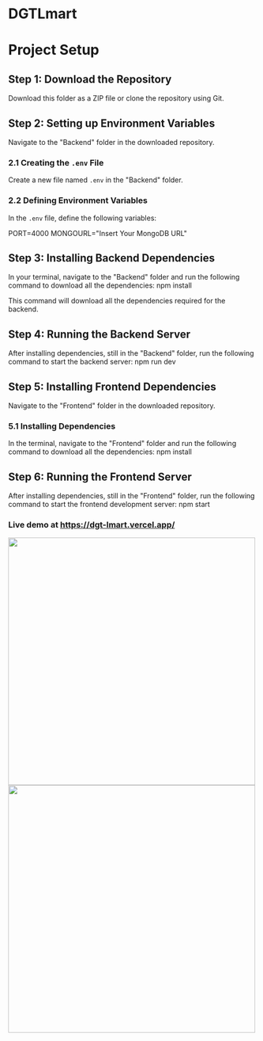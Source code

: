 # DGTLmart
# Project Setup

## Step 1: Download the Repository

Download this folder as a ZIP file or clone the repository using Git.

## Step 2: Setting up Environment Variables

Navigate to the "Backend" folder in the downloaded repository.

### 2.1 Creating the `.env` File

Create a new file named `.env` in the "Backend" folder.

### 2.2 Defining Environment Variables

In the `.env` file, define the following variables:

PORT=4000
MONGOURL="Insert Your MongoDB URL"

## Step 3: Installing Backend Dependencies

In your terminal, navigate to the "Backend" folder and run the following command to download all the dependencies:
npm install

This command will download all the dependencies required for the backend.

## Step 4: Running the Backend Server

After installing dependencies, still in the "Backend" folder, run the following command to start the backend server:
npm run dev

## Step 5: Installing Frontend Dependencies

Navigate to the "Frontend" folder in the downloaded repository.

### 5.1 Installing Dependencies

In the terminal, navigate to the "Frontend" folder and run the following command to download all the dependencies:
npm install
## Step 6: Running the Frontend Server
After installing dependencies, still in the "Frontend" folder, run the following command to start the frontend development server:
npm start


### Live demo at https://dgt-lmart.vercel.app/

<img src="https://res.cloudinary.com/doyd1dqqe/image/upload/v1718765328/Screenshot_2024-06-19_081529_q2enkq.png" height=500 />
<img src="https://res.cloudinary.com/doyd1dqqe/image/upload/v1718765328/Screenshot_2024-06-19_081529_q2enkq.png" height=500 />
